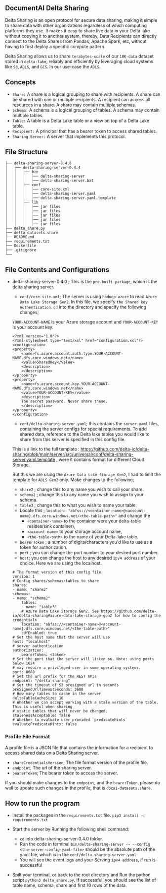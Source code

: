 ## DocumentAI Delta Sharing

Delta Sharing is an open protocol for secure data sharing, making it simple to share data with other organizations regardless of which computing platforms they use. It makes it easy to share live data in your Delta lake without copying it to another system, thereby, Data Recipients can directly connect to the Delta Shares from Pandas, Apache Spark, etc, without having to first deploy a specific compute pattern. 

Delta Sharing allows us to share `terabytes-scale` of our `10K-data` dataset stored in `delta-lake`, reliably and efficiently by leveraging cloud systems like `S3`, `ADLS`, and `GCS`. In our use-case the `ADLS`.


## Concepts

* `Share:` A share is a logical grouping to share with recipients. A share can be shared with one or multiple recipients. A recipient can access all resources in a share. A share may contain multiple schemas.
* `Schema:` A schema is a logical grouping of tables. A schema may contain multiple tables.
* `Table:` A table is a Delta Lake table or a view on top of a Delta Lake table.
* `Recipient:` A principal that has a bearer token to access shared tables.
* `Sharing Server:` A server that implements this protocol.


## File Structure
```
├── delta-sharing-server-0.4.0
│   ├── delta-sharing-server-0.4.4
│   │   ├── bin
│   │   │   ├── delta-sharing-server
│   │   │   ├── delta-sharing-server.bat
│   │   ├── conf
│   │   │   ├── core-site.xml
│   │   │   ├── delta-sharing-server.yaml
│   │   │   ├── delta-sharing-server.yaml.template
│   │   ├── lib
│   │   │   ├── jar files
│   │   │   ├── jar files
│   │   │   ├── jar files
│   │   │   ├── jar files
│   │   │   ├── jar files
├── delta_share.py
├── delta-datasets.share
├── README.md
├── requirements.txt
├── Dockerfile
├── .gitignore
└── 
```

## File Contents and Configurations

* delta-sharing-server-0.4.0 ; This is the `pre-built package`, which is the delta sharing server.
    * `conf/core-site.xml`; The server is using `hadoop-azure` to read `Azure Data Lake Storage Gen2`. In this file, we specify `the Shared key Authentication`. `cd` into the directory and specify the following changes;

    `YOUR-ACCOUNT-NAME` is your Azure storage account and `YOUR-ACCOUNT-KEY` is your account key.

    ```
    <?xml version="1.0"?>
    <?xml-stylesheet type="text/xsl" href="configuration.xsl"?>
    <configuration>
    <property>
        <name>fs.azure.account.auth.type.YOUR-ACCOUNT-NAME.dfs.core.windows.net</name>
        <value>SharedKey</value>
        <description>
        </description>
    </property>
    <property>
        <name>fs.azure.account.key.YOUR-ACCOUNT-NAME.dfs.core.windows.net</name>
        <value>YOUR-ACCOUNT-KEY</value>
        <description>
        The secret password. Never share these.
        </description>
    </property>
    </configuration>

    ```

    
    * `conf/delta-sharing-server.yaml`; this contains the `server yaml` files, containing the server configs for special requirements. To add shared data, reference to the Delta lake tables you would like to share from this server is specified in this config file.

    This is a link to the full template : https://github.com/delta-io/delta-sharing/blob/main/server/src/universal/conf/delta-sharing-server.yaml.template , were it contains format for different Cloud Storage.

    But this we are using the `Azure Data Lake Storage Gen2`, I had to limit the template for `ADLS Gen2` only.
    Make changes to the following;
    - `share2` ; change this to any name you wish to call your share.
    - `schema2` ; change this to any name you wish to assign to your schema.
    - `table3` ; change this to what you wish to name your table.
    - Locate this ; `location: "abfss://<container-name>@<account-name}.dfs.core.windows.net/<the-table-path>"` and change the 
        - `<container-name>` to the container were your delta-table resides(sink container),
        - `<account-name>` to your storage account name,
        - `<the-table-path>` to the name of your Delta-lake table.
     - `bearerToken` ; a number of digits/characters you'd like to use as a token for authorization.
     - `port` ; you can change the port number to your desired port number.
     - `host`; you can change the host to any desired `ipv4 address` of your choice. Here we are using the localhost. 


    ``` 
    # The format version of this config file
    version: 1
    # Config shares/schemas/tables to share
    shares:
    - name: "share2"
    schemas:
    - name: "schema2"
        tables:
        - name: "table3"
        # Azure Data Lake Storage Gen2. See https://github.com/delta-io/delta-sharing#azure-data-lake-storage-gen2 for how to config the credentials
        location: "abfss://<container-name>@<account-name}.dfs.core.windows.net/<the-table-path>"
        cdfEnabled: true
    # Set the host name that the server will use
    host: "localhost"
    # server authentication
    authorization:
        bearerToken: <token>
    # Set the port that the server will listen on. Note: using ports below 1024 
    # may require a privileged user in some operating systems.
    port: 8080
    # Set the url prefix for the REST APIs
    endpoint: "/delta-sharing"
    # Set the timeout of S3 presigned url in seconds
    preSignedUrlTimeoutSeconds: 3600
    # How many tables to cache in the server
    deltaTableCacheSize: 10
    # Whether we can accept working with a stale version of the table. This is useful when sharing
    # static tables that will never be changed.
    stalenessAcceptable: false
    # Whether to evaluate user provided `predicateHints`
    evaluatePredicateHints: false
    
    ```


### Profile File Format

A profile file is a JSON file that contains the information for a recipient to access shared data on a Delta Sharing server.
- `shareCredentialsVersion`; The file format version of the profile file. 
- `endpoint`; The url of the sharing server.
- `bearerToken`; The bearer token to access the server.

If you should make changes to the `endpoint`, and the `bearerToken`, please do well to update such changes in the profile, that is `docai-datasets.share`.


## How to run the program
 - install the packages in the `requirements.txt` file.
    `pip3 install -r requirements.txt`

- Start the server by Running the following shell command:
    - `cd` into delta-sharing-server-0.4.0 folder
    - Run the code in terminal `bin/delta-sharing-server -- --config <the-server-config-yaml-file>`
    <the-server-config-yaml-file> should be the absolute path of the yaml file, which is in the `conf/delta-sharing-server.yaml`
    - You will see the event logs and your Serving `ipv4 address`, if run is successful

- Spilt your terminal, `cd` back to the root directory and Run the python script `python3 delta_share.py`. If successful, you should see the list of table name, schema, share and first 10 rows of the data. 
